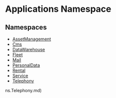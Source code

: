 ﻿---
uid: Applications
---
# Applications Namespace
## Namespaces
- [AssetManagement](Applications.AssetManagement.md)  
- [Cms](Applications.Cms.md)  
- [DataWarehouse](Applications.DataWarehouse.md)  
- [Fleet](Applications.Fleet.md)  
- [Mail](Applications.Mail.md)  
- [PersonalData](Applications.PersonalData.md)  
- [Rental](Applications.Rental.md)  
- [Service](Applications.Service.md)  
- [Telephony](Applications.Telephony.md)  

ns.Telephony.md)  

